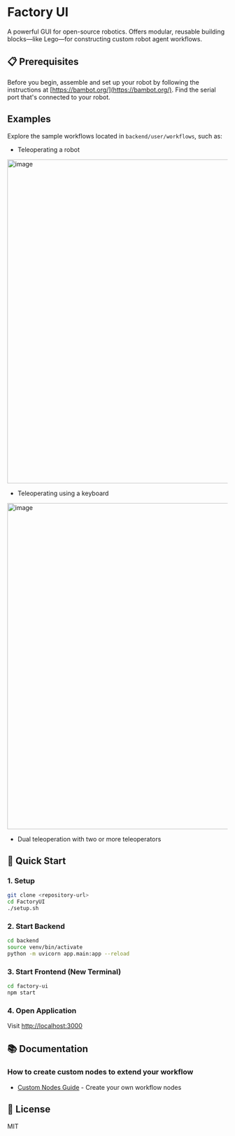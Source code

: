 # Factory UI

A powerful GUI for open-source robotics. Offers modular, reusable building blocks—like Lego—for constructing custom robot agent workflows.


## 📋 Prerequisites

Before you begin, assemble and set up your robot by following the instructions at [https://bambot.org/](https://bambot.org/). Find the serial port that's connected to your robot.

## Examples 

Explore the sample workflows located in `backend/user/workflows`, such as:
- Teleoperating a robot
  
<img width="659" height="741" alt="image" src="https://github.com/user-attachments/assets/77f0d0ef-bf25-4147-8422-d51b5597fb67" />

- Teleoperating using a keyboard

<img width="714" height="746" alt="image" src="https://github.com/user-attachments/assets/a3e3a737-2cc1-4b09-bb20-7191470b32c0" />

- Dual teleoperation with two or more teleoperators


## 🚀 Quick Start

### 1. Setup
```bash
git clone <repository-url>
cd FactoryUI
./setup.sh
```

### 2. Start Backend
```bash
cd backend
source venv/bin/activate
python -m uvicorn app.main:app --reload
```

### 3. Start Frontend (New Terminal)
```bash
cd factory-ui
npm start
```

### 4. Open Application
Visit [http://localhost:3000](http://localhost:3000)

## 📚 Documentation

### How to create custom nodes to extend your workflow
- [Custom Nodes Guide](backend/custom_nodes/README.md) - Create your own workflow nodes


## 📄 License

MIT
